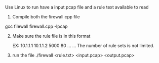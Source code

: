 Use Linux to run
have a input pcap file and a rule text available to read

1. Compile both the firewall cpp file
	
gcc filewall firewall.cpp -lpcap


2. Make sure the rule file is in this format
	<Source IP> <Dest IP> <Source port> <Dest port>
    <Source IP> <Dest IP> <Source port> <Dest port>

	EX: 10.1.1.1 10.1.1.2 5000 80
        ...
        ...
   The number of rule sets is not limited.

3. run the file 
	./firewall <rule.txt> <input.pcap> <output.pcap>

